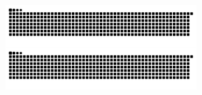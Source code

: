 ![github contribution grid snake animation](https://raw.githubusercontent.com/wennidev/wennidev/output/github-contribution-grid-snake-dark.svg#gh-dark-mode-only#gh-dark-mode-only)![github contribution grid snake animation](https://raw.githubusercontent.com/wennidev/wennidev/output/github-contribution-grid-snake-dark.svg#gh-dark-mode-only#gh-light-mode-only)
